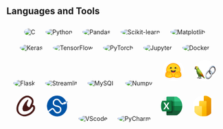 ## Languages and Tools

<p align="center">
  <img src="https://cdn.jsdelivr.net/gh/devicons/devicon@latest/icons/c/c-original.svg" alt="C" width="50" height="50" style="border-radius: 50%; margin: 10px;"/>
  <img src="https://cdn.jsdelivr.net/gh/devicons/devicon@latest/icons/python/python-original.svg" alt="Python" width="50" height="50" style="border-radius: 50%; margin: 10px;"/>
  <img src="https://cdn.jsdelivr.net/gh/devicons/devicon@latest/icons/pandas/pandas-original-wordmark.svg" alt="Pandas" width="50" height="50" style="border-radius: 50%; margin: 10px;"/>
  <img src="https://cdn.jsdelivr.net/gh/devicons/devicon@latest/icons/scikitlearn/scikitlearn-original.svg" alt="Scikit-learn" width="50" height="50" style="border-radius: 50%; margin: 10px;"/>
  <img src="https://cdn.jsdelivr.net/gh/devicons/devicon@latest/icons/matplotlib/matplotlib-original.svg" alt="Matplotlib" width="50" height="50" style="border-radius: 50%; margin: 10px;"/>
  <img src="https://cdn.jsdelivr.net/gh/devicons/devicon@latest/icons/keras/keras-original.svg" alt="Keras" width="50" height="50" style="border-radius: 50%; margin: 10px;"/>
  <img src="https://cdn.jsdelivr.net/gh/devicons/devicon@latest/icons/tensorflow/tensorflow-original.svg" alt="TensorFlow" width="50" height="50" style="border-radius: 50%; margin: 10px;"/>
  <img src="https://cdn.jsdelivr.net/gh/devicons/devicon@latest/icons/pytorch/pytorch-original.svg" alt="PyTorch" width="50" height="50" style="border-radius: 50%; margin: 10px;"/>
  <img src="https://cdn.jsdelivr.net/gh/devicons/devicon@latest/icons/jupyter/jupyter-original-wordmark.svg" alt="Jupyter" width="50" height="50" style="border-radius: 50%; margin: 10px;"/>
  <img src="https://cdn.jsdelivr.net/gh/devicons/devicon@latest/icons/docker/docker-plain.svg" alt="Docker" width="50" height="50" style="border-radius: 50%; margin: 10px;"/>
  <img src="https://cdn.jsdelivr.net/gh/devicons/devicon@latest/icons/flask/flask-original-wordmark.svg" alt="Flask" width="50" height="50" style="border-radius: 50%; margin: 10px;"/>
  <img src="https://cdn.jsdelivr.net/gh/devicons/devicon@latest/icons/streamlit/streamlit-original.svg" alt="Streamlit" width="50" height="50" style="border-radius: 50%; margin: 10px;"/>
  <img src="https://cdn.jsdelivr.net/gh/devicons/devicon@latest/icons/mysql/mysql-original-wordmark.svg" alt="MySQL" width="50" height="50" style="border-radius: 50%; margin: 10px;"/>
  <img src="https://cdn.jsdelivr.net/gh/devicons/devicon@latest/icons/numpy/numpy-original.svg" alt="Numpy" width="50" height="50" style="border-radius: 50%; margin: 10px;"/>
  <img src="https://github.com/SubinoyBera/SubinoyBera/blob/main/images/huggingface.png" alt="Huggingface" width="50" height="50" style="border-radius: 50%; margin: 10px;"/>
  <img src="https://github.com/SubinoyBera/SubinoyBera/blob/main/images/langchain.png" alt="LangChain" width="50" height="50" style="border-radius: 50%; margin: 10px;"/>
  <img src="https://github.com/SubinoyBera/SubinoyBera/blob/main/images/170677839.png" alt="Crewai" width="50" height="50" style="border-radius: 50%; margin: 10px;"/>
  <img src="https://github.com/SubinoyBera/SubinoyBera/blob/main/images/scipy.png" alt="Scipy" width="50" height="50" style="border-radius: 50%; margin: 10px;"/>
  <img src="https://cdn.jsdelivr.net/gh/devicons/devicon@latest/icons/vscode/vscode-original.svg" alt="VScode" width="50" height="50" style="border-radius: 50%; margin: 10px;"/>
  <img src="https://cdn.jsdelivr.net/gh/devicons/devicon@latest/icons/pycharm/pycharm-original.svg" alt="PyCharm" width="50" height="50" style="border-radius: 50%; margin: 10px;"/>
  <img src="https://github.com/SubinoyBera/SubinoyBera/blob/main/images/MS%20Excel.png" alt="Excel" width="50" height="50" style="border-radius: 50%; margin: 10px;"/>
  <img src="https://github.com/SubinoyBera/SubinoyBera/blob/main/images/PowerBi.png" alt="PowerBi" width="50" height="50" style="border-radius: 50%; margin: 10px;"/>
</p>
